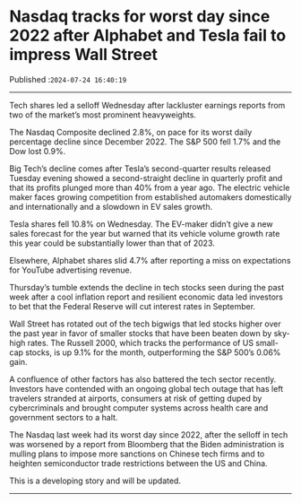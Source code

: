 # Nasdaq tracks for worst day since 2022 after Alphabet and Tesla fail to impress Wall Street

Published :`2024-07-24 16:40:19`

---

Tech shares led a selloff Wednesday after lackluster earnings reports from two of the market’s most prominent heavyweights.

The Nasdaq Composite declined 2.8%, on pace for its worst daily percentage decline since December 2022. The S&P 500 fell 1.7% and the Dow lost 0.9%.

Big Tech’s decline comes after Tesla’s second-quarter results released Tuesday evening showed a second-straight decline in quarterly profit and that its profits plunged more than 40% from a year ago. The electric vehicle maker faces growing competition from established automakers domestically and internationally and a slowdown in EV sales growth.

Tesla shares fell 10.8% on Wednesday. The EV-maker didn’t give a new sales forecast for the year but warned that its vehicle volume growth rate this year could be substantially lower than that of 2023.

Elsewhere, Alphabet shares slid 4.7% after reporting a miss on expectations for YouTube advertising revenue.

Thursday’s tumble extends the decline in tech stocks seen during the past week after a cool inflation report and resilient economic data led investors to bet that the Federal Reserve will cut interest rates in September.

Wall Street has rotated out of the tech bigwigs that led stocks higher over the past year in favor of smaller stocks that have been beaten down by sky-high rates. The Russell 2000, which tracks the performance of US small-cap stocks, is up 9.1% for the month, outperforming the S&P 500’s 0.06% gain.

A confluence of other factors has also battered the tech sector recently. Investors have contended with an ongoing global tech outage that has left travelers stranded at airports, consumers at risk of getting duped by cybercriminals and brought computer systems across health care and government sectors to a halt.

The Nasdaq last week had its worst day since 2022, after the selloff in tech was worsened by a report from Bloomberg that the Biden administration is mulling plans to impose more sanctions on Chinese tech firms and to heighten semiconductor trade restrictions between the US and China.

This is a developing story and will be updated.

---


